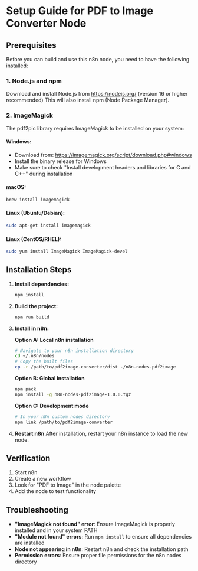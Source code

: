# Setup Guide for PDF to Image Converter Node

## Prerequisites

Before you can build and use this n8n node, you need to have the following installed:

### 1. Node.js and npm
Download and install Node.js from https://nodejs.org/ (version 16 or higher recommended)
This will also install npm (Node Package Manager).

### 2. ImageMagick
The pdf2pic library requires ImageMagick to be installed on your system:

#### Windows:
- Download from: https://imagemagick.org/script/download.php#windows
- Install the binary release for Windows
- Make sure to check "Install development headers and libraries for C and C++" during installation

#### macOS:
```bash
brew install imagemagick
```

#### Linux (Ubuntu/Debian):
```bash
sudo apt-get install imagemagick
```

#### Linux (CentOS/RHEL):
```bash
sudo yum install ImageMagick ImageMagick-devel
```

## Installation Steps

1. **Install dependencies:**
   ```bash
   npm install
   ```

2. **Build the project:**
   ```bash
   npm run build
   ```

3. **Install in n8n:**
   
   **Option A: Local n8n installation**
   ```bash
   # Navigate to your n8n installation directory
   cd ~/.n8n/nodes
   # Copy the built files
   cp -r /path/to/pdf2image-converter/dist ./n8n-nodes-pdf2image
   ```

   **Option B: Global installation**
   ```bash
   npm pack
   npm install -g n8n-nodes-pdf2image-1.0.0.tgz
   ```

   **Option C: Development mode**
   ```bash
   # In your n8n custom nodes directory
   npm link /path/to/pdf2image-converter
   ```

4. **Restart n8n**
   After installation, restart your n8n instance to load the new node.

## Verification

1. Start n8n
2. Create a new workflow
3. Look for "PDF to Image" in the node palette
4. Add the node to test functionality

## Troubleshooting

- **"ImageMagick not found" error**: Ensure ImageMagick is properly installed and in your system PATH
- **"Module not found" errors**: Run `npm install` to ensure all dependencies are installed
- **Node not appearing in n8n**: Restart n8n and check the installation path
- **Permission errors**: Ensure proper file permissions for the n8n nodes directory
